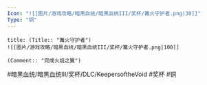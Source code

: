 ```yaml
---
Icon: "![[图片/游戏攻略/暗黑血统/暗黑血统III/奖杯/篝火守护者.png|30]]"
Type: "铜"
---
```

```ad-common-bronze-trophy
title: (Title:: "篝火守护者")
![[图片/游戏攻略/暗黑血统/暗黑血统III/奖杯/篝火守护者.png|100]]

(Comment:: "完成火焰之翼")
```

#暗黑血统/暗黑血统III/奖杯/DLC/KeepersoftheVoid #奖杯 #铜
